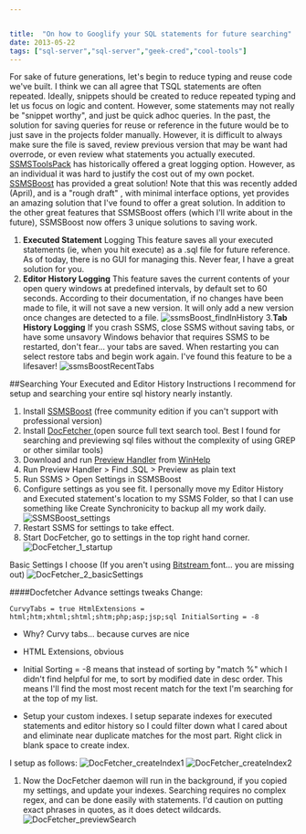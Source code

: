 ```yaml
---


title:  "On how to Googlify your SQL statements for future searching"
date: 2013-05-22
tags: ["sql-server","sql-server","geek-cred","cool-tools"]
---
```


For sake of future generations, let's begin to reduce typing and reuse code we've built. I think we can all agree that TSQL statements are often repeated.
Ideally, snippets should be created to reduce repeated typing and let us focus on logic and content. However, some statements may not really be "snippet worthy", and just be quick adhoc queries.
In the past, the solution for saving queries for reuse or reference in the future would be to just save in the projects folder manually. However, it is difficult to always make sure the file is saved, review previous version that may be want had overrode, or even review what statements you actually executed. [SSMSToolsPack](http://www.ssmstoolspack.com/) has historically offered a great logging option. However, as an individual it was hard to justify the cost out of my own pocket. [SSMSBoost](http://www.ssmsboost.com/) has provided a great solution! Note that this was recently added (April), and is a "rough draft" , with minimal interface options, yet provides an amazing solution that I've found to offer a great solution.
In addition to the other great features that SSMSBoost offers (which I'll write about in the future), SSMSBoost now offers 3 unique solutions to saving work.

1.  **Executed Statement** Logging This feature saves all your executed statements (ie, when you hit execute) as a .sql file for future reference.  As of today, there is no GUI for managing this. Never fear, I have a great solution for you.
2.  **Editor History Logging** This feature saves the current contents of your open query windows at predefined intervals, by default set to 60 seconds. According to their documentation, if no changes have been made to file, it will not save a new version. It will only add a new version once changes are detected to a file.
![ssmsBoost_findInHistory](/assets/img/ssmsBoost_findInHistory_wl9xgr.jpg)
3.**Tab History Logging** If you crash SSMS, close SSMS without saving tabs, or have some unsavory Windows behavior that requires SSMS to be restarted, don't fear... your tabs are saved. When restarting you can select restore tabs and begin work again. I've found this feature to be a lifesaver!
![ssmsBoostRecentTabs](/assets/img/ssmsBoostRecentTabs_bndhth.jpg)

##Searching Your Executed and Editor History
Instructions I recommend for setup and searching your entire sql history nearly instantly.

1.  Install [SSMSBoost](http://www.ssmsboost.com/) (free community edition if you can't support with professional version)
2.  Install [DocFetcher ](http://docfetcher.sourceforge.net/en/index.html)(open source full text search tool. Best I found for searching and previewing sql files without the complexity of using GREP or other similar tools)
3.  Download and run [Preview Handler](http://www.winhelponline.com/utils/previewconfig.zip) from [WinHelp](http://www.winhelponline.com/)
4.  Run Preview Handler > Find .SQL > Preview as plain text
5.  Run SSMS > Open Settings in SSMSBoost
6.  Configure settings as you see fit. I personally move my Editor History and Executed statement's location to my SSMS Folder, so that I can use something like Create Synchronicity to backup all my work daily.
![SSMSBoost_settings](/assets/img/SSMSBoost_settings_kzsbzr.jpg)
7.  Restart SSMS for settings to take effect.
8.  Start DocFetcher, go to settings in the top right hand corner.
![DocFetcher_1_startup](/assets/img/DocFetcher_1_startup_irjelx.jpg)

Basic Settings I choose (If you aren't using [Bitstream ](http://ftp.gnome.org/pub/GNOME/sources/ttf-bitstream-vera/1.10/)font... you are missing out)
![DocFetcher_2_basicSettings](/assets/img/DocFetcher_2_basicSettings_unugtr.jpg)

####Docfetcher Advance settings tweaks Change:

    CurvyTabs = true HtmlExtensions = html;htm;xhtml;shtml;shtm;php;asp;jsp;sql InitialSorting = -8

*   Why? Curvy tabs... because curves are nice
*   HTML Extensions, obvious
*   Initial Sorting = -8 means that instead of sorting by "match %" which I didn't find helpful for me, to sort by modified date in desc order. This means I'll find the most most recent match for the text I'm searching for at the top of my list.

*   Setup your custom indexes. I setup separate indexes for executed statements and editor history so I could filter down what I cared about and eliminate near duplicate matches for the most part. Right click in blank space to create index.

I setup as follows:
![DocFetcher_createIndex1](/assets/img/DocFetcher_createIndex1_t0qhl5.jpg)
![DocFetcher_createIndex2](/assets/img/DocFetcher_createIndex2_i121sx.jpg)

1.  Now the DocFetcher daemon will run in the background, if you copied my settings, and update your indexes.  Searching requires no complex regex, and can be done easily with statements. I'd caution on putting exact phrases in quotes, as it does detect wildcards.
![DocFetcher_previewSearch](/assets/img/DocFetcher_previewSearch_m2g07n.jpg)
